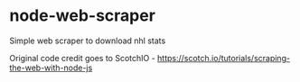 node-web-scraper
================

Simple web scraper to download nhl stats

Original code credit goes to ScotchIO - https://scotch.io/tutorials/scraping-the-web-with-node-js

